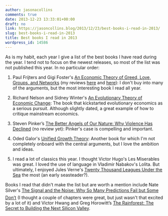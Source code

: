 ```yaml
---
author: jasonacollins
comments: true
date: 2013-12-23 13:33:01+00:00
draft: no
link: https://jasoncollins.blog/2013/12/23/best-books-i-read-in-2013/
slug: best-books-i-read-in-2013
title: Best books I read in 2013
wordpress_id: 14586
---
```


As is my habit, each year I give a list of the best books I have read during the year. I tend not to focus on the newest releases, so most of the list was not published this year. In no particular order:



	
  1. Paul Frijters and Gigi Foster's [An Economic Theory of Greed, Love, Groups, and Networks](http://www.amazon.com/gp/product/B00BM4TI1K/ref=as_li_ss_tl?ie=UTF8&camp=1789&creative=390957&creativeASIN=B00BM4TI1K&linkCode=as2&tag=evolvieconom-20) (my reviews [here](https://jasoncollins.blog/an-economic-theory-of-greed-love-groups-and-networks/) and [here](https://jasoncollins.blog/the-love-principle/)): I don't buy into many of the arguments, but the most interesting book I read all year.

	
  2. Richard Nelson and Sidney Winter's [An Evolutionary Theory of Economic Change](https://jasoncollins.blog/2013/11/11/nelson-and-winters-an-evolutionary-theory-of-economic-change/): The book that kickstarted evolutionary economics as a serious pursuit. Although slightly dated, a great example of how to critique mainstream economics.

	
  3. Steven Pinker’s [The Better Angels of Our Nature: Why Violence Has Declined](http://www.amazon.com/gp/product/0143122010/ref=as_li_ss_tl?ie=UTF8&tag=evolvieconom-20&linkCode=as2&camp=1789&creative=390957&creativeASIN=0143122010) (no review yet): Pinker's case is compelling and important.

	
  4. Oded Galor's [Unified Growth Theory](https://jasoncollins.blog/2013/09/04/galors-unified-growth-theory/): Another book for which I'm not completely onboard with the central arguments, but I love the ambition and ideas.

	
  5. I read a lot of classics this year. I thought Victor Hugo's Les Miserables was great. I loved the use of language in Vladimir Nabakov's Lolita. But ultimately, I enjoyed Jules Verne's [Twenty Thousand Leagues Under the Sea](http://www.gutenberg.org/ebooks/2488) the most (an early seasteader?).


Books I read that didn't make the list but are worth a mention include Nate Silver's [The Signal and the Noise: Why So Many Predictions Fail but Some Don’t](https://jasoncollins.blog/2013/09/25/silvers-the-signal-and-the-noise/) (I thought a couple of chapters were great, but just wasn't that excited by a lot of it) and Victor Hwang and Greg Horowitt’s [The Rainforest: The Secret to Building the Next Silicon Valley](https://jasoncollins.blog/2013/04/30/hwang-and-horowitts-the-rainforest/).

